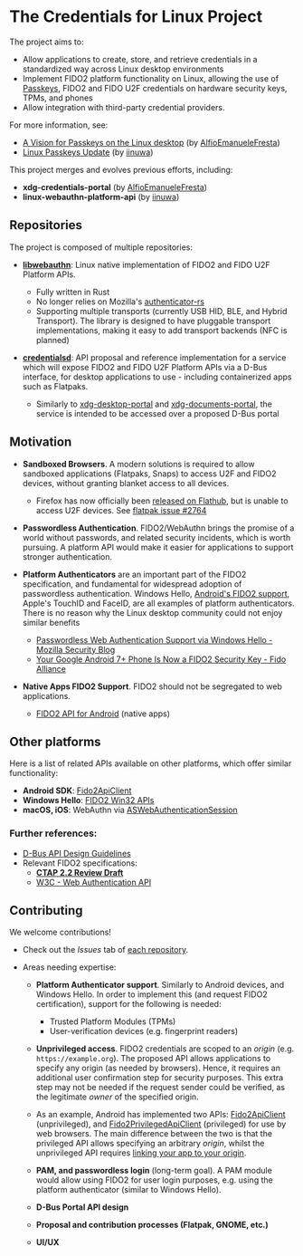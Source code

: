 # The Credentials for Linux Project

The project aims to:

- Allow applications to create, store, and retrieve credentials in a standardized way across Linux desktop environments
- Implement FIDO2 platform functionality on Linux, allowing the use of [Passkeys][passkeys], FIDO2 and FIDO U2F credentials on hardware security keys, TPMs, and phones
- Allow integration with third-party credential providers.

For more information, see:
- [A Vision for Passkeys on the Linux desktop](https://alfioemanuele.io/dev/2024/01/31/a-vision-for-passkeys-on-the-linux-desktop.html) (by [AlfioEmanueleFresta](https://github.com/AlfioEmanueleFresta))
- [Linux Passkeys Update](https://www.iinuwa.xyz/blog/linux-passkeys-update/) (by [iinuwa](https://github.com/iinuwa))

This project merges and evolves previous efforts, including:

- **xdg-credentials-portal** (by [AlfioEmanueleFresta](https://github.com/AlfioEmanueleFresta))
- **linux-webauthn-platform-api** (by [iinuwa](https://github.com/iinuwa))

## Repositories

The project is composed of multiple repositories:

- **[libwebauthn][libwebauthn]**: Linux native implementation of FIDO2 and FIDO U2F Platform APIs.

  - Fully written in Rust
  - No longer relies on Mozilla's [authenticator-rs][authenticator-rs]
  - Supporting multiple transports (currently USB HID, BLE, and Hybrid Transport). The library is designed to have pluggable transport implementations, making it easy to add transport backends (NFC is planned)

- **[credentialsd][credentialsd]**: API proposal and reference implementation for a service which will expose FIDO2 and FIDO U2F Platform APIs via a D-Bus interface, for desktop applications to use - including containerized apps such as Flatpaks.

  - Similarly to [xdg-desktop-portal][xdg-desktop-portal] and [xdg-documents-portal][xdg-documents-portal], the service is intended to be accessed over a proposed D-Bus portal

## Motivation

- **Sandboxed Browsers**. A modern solutions is required to allow sandboxed applications (Flatpaks, Snaps) to access U2F and FIDO2 devices, without granting blanket access to all devices.

  - Firefox has now officially been [released on Flathub][firefox-flathub], but is unable to access U2F devices. See [flatpak issue #2764][flatpak-issue]

- **Passwordless Authentication**. FIDO2/WebAuthn brings the promise of a world without passwords, and related security incidents, which is worth pursuing. A platform API would make it easier for applications to support stronger authentication.

- **Platform Authenticators** are an important part of the FIDO2 specification, and fundamental for widespread adoption of passwordless authentication. Windows Hello, [Android's FIDO2 support][fido-android], Apple's TouchID and FaceID, are all examples of platform authenticators. There is no reason why the Linux desktop community could not enjoy similar benefits

  - [Passwordless Web Authentication Support via Windows Hello - Mozilla Security Blog][firefox-hello]
  - [Your Google Android 7+ Phone Is Now a FIDO2 Security Key - Fido Alliance][fido-android]

- **Native Apps FIDO2 Support**. FIDO2 should not be segregated to web applications.
  - [FIDO2 API for Android][fido-android-api] (native apps)

## Other platforms

Here is a list of related APIs available on other platforms, which offer similar functionality:

- **Android SDK**: [Fido2ApiClient][android-fido-unprivileged]
- **Windows Hello**: [FIDO2 Win32 APIs][windows-hello-api]
- **macOS, iOS**: WebAuthn via [ASWebAuthenticationSession][apple-apis]

### Further references:

- [D-Bus API Design Guidelines][dbus-api-guidelines]
- Relevant FIDO2 specifications:
  - **[CTAP 2.2 Review Draft][ctap2]**
  - [W3C - Web Authentication API][webauthn]

## Contributing

We welcome contributions!

- Check out the _Issues_ tab of [each repository](#repositories).
- Areas needing expertise:

  - **Platform Authenticator support**. Similarly to Android devices, and Windows Hello. In order to implement this (and request FIDO2 certification), support for the following is needed:

    - Trusted Platform Modules (TPMs)
    - User-verification devices (e.g. fingerprint readers)

  - **Unprivileged access**. FIDO2 credentials are scoped to an _origin_ (e.g. `https://example.org`). The proposed API allows applications to specify any origin (as needed by browsers). Hence, it requires an additional user confirmation step for security purposes. This extra step may not be needed if the request sender could be verified, as the legitimate _owner_ of the specified origin.

  - As an example, Android has implemented two APIs: [Fido2ApiClient][android-fido-unprivileged] (unprivileged), and [Fido2PrivilegedApiClient][android-fido-privileged] (privileged) for use by web browsers. The main difference between the two is that the privileged API allows specifying an arbitrary _origin_, whilst the unprivileged API requires [linking your app to your origin][android-fido-unprivileged-cert].

  - **PAM, and passwordless login** (long-term goal). A PAM module would allow using FIDO2 for user login purposes, e.g. using the platform authenticator (similar to Windows Hello).

  - **D-Bus Portal API design**

  - **Proposal and contribution processes (Flatpak, GNOME, etc.)**

  - **UI/UX**

[libwebauthn]: https://github.com/linux-credentials/libwebauthn
[credentialsd]: https://github.com/linux-credentials/credentialsd
[xdg-portal]: https://flatpak.github.io/xdg-desktop-portal/portal-docs.html
[linux-credentials]: https://github.com/linux-credentials
[xdg-desktop-portal]: https://github.com/flatpak/xdg-desktop-portal
[xdg-documents-portal]: https://github.com/flatpak/xdg-desktop-portal/tree/master/document-portal
[xml-spec]: ./data/org.freedesktop.portal.FIDO2.xml
[authenticator-rs]: https://github.com/mozilla/authenticator-rs
[authenticator-rs-ctap2]: https://github.com/mozilla/authenticator-rs/tree/ctap2
[windows-hello-api]: https://github.com/Microsoft/webauthn
[dbus-api-guidelines]: https://dbus.freedesktop.org/doc/dbus-api-design.html
[ctap2]: https://fidoalliance.org/specs/fido-v2.2-rd-20230321/fido-client-to-authenticator-protocol-v2.2-rd-20230321.html
[ctap2-interop]: https://fidoalliance.org/specs/fido-v2.0-ps-20190130/fido-client-to-authenticator-protocol-v2.0-ps-20190130.html#u2f-interoperability
[ctap21]: https://fidoalliance.org/specs/fido2/fido-client-to-authenticator-protocol-v2.1-rd-20191217.html
[webauthn]: https://www.w3.org/TR/webauthn/
[firefox-hello]: https://blog.mozilla.org/security/2019/03/19/passwordless-web-authentication-support-via-windows-hello/
[flatpak-issue]: https://github.com/flatpak/flatpak/issues/2764
[firefox-flathub]: https://flathub.org/apps/details/org.mozilla.firefox
[fido-android]: https://fidoalliance.org/news-your-google-android-7-phone-is-now-a-fido2-security-key/
[fido-android-api]: https://developers.google.com/identity/fido/android/native-apps
[android-fido-unprivileged]: https://developers.google.com/android/reference/com/google/android/gms/fido/fido2/Fido2ApiClient
[android-fido-unprivileged-cert]: https://developers.google.com/identity/fido/android/native-apps#interoperability_with_your_website
[android-fido-privileged]: https://developers.google.com/android/reference/com/google/android/gms/fido/fido2/Fido2PrivilegedApiClient
[apple-apis]: https://developer.apple.com/documentation/authenticationservices/aswebauthenticationsession
[passkeys]: https://fidoalliance.org/passkeys/
[blog-1]: https://alfioemanuele.io/dev/2024/01/31/a-vision-for-passkeys-on-the-linux-desktop.html
